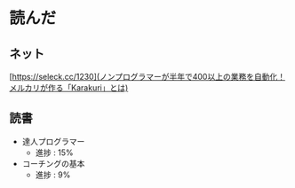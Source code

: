 # 読んだ

## ネット
[https://seleck.cc/1230](ノンプログラマーが半年で400以上の業務を自動化！メルカリが作る「Karakuri」とは)

## 読書
* 達人プログラマー
	* 進捗 : 15%
* コーチングの基本
	* 進捗 : 9%
